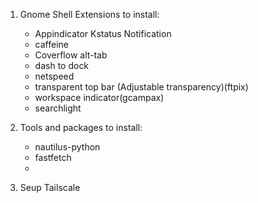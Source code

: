 1. Gnome Shell Extensions to install:
	- Appindicator Kstatus Notification
	- caffeine
	- Coverflow alt-tab
	- dash to dock
	- netspeed
	- transparent top bar (Adjustable transparency)(ftpix)
	- workspace indicator(gcampax)
	- searchlight

2. Tools and packages to install:
	- nautilus-python
	- fastfetch
	- 

3. Seup Tailscale